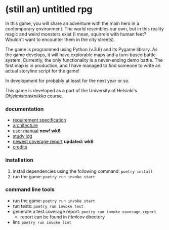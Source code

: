 # (still an) untitled rpg

In this game, you will share an adventure with the main hero in a contemporary environment. The world resembles our own, but in this reality magic and weird monsters exist (I mean, squirrels with human feet? Wouldn't want to encounter them in the city streets).

The game is programmed using Python (v.3.8) and its Pygame library. As the game develops, it will have explorable maps and a turn-based battle system. Currently, the only functionality is a never-ending demo battle. The first map is in production, and I have managed to find someone to write an actual storyline script for the game!

In development for probably at least for the next year or so.

This game is developed as a part of the University of Helsinki's *Ohjelmistotekniikka* course.

### documentation

+ [requirement specification](https://github.com/nuclearkittens/ot-projekti/blob/master/documentation/requirementspecification.md)
+ [architecture](https://github.com/nuclearkittens/ot-projekti/blob/master/documentation/architecture.md)
+ [user manual](https://github.com/nuclearkittens/ot-projekti/blob/master/documentation/user_manual.md) **new! wk6**
+ [study log](https://github.com/nuclearkittens/ot-projekti/blob/master/documentation/studylog.md)
+ [newest coverage report](https://github.com/nuclearkittens/ot-projekti/blob/master/documentation/images/coverage_report_210504.png) **updated: wk6**
+ [credits](https://github.com/nuclearkittens/ot-projekti/blob/master/documentation/temp-credits.md)

### installation

1) install dependencies using the following command: `poetry install` 
2) run the game: `poetry run invoke start`

### command line tools

+ run the game: `poetry run invoke start`
+ run tests: `poetry run invoke test`
+ generate a test coverage report: `poetry run invoke coverage-report`
  + report can be found in *htmlcov* directory
+ lint: `poetry run invoke lint`

